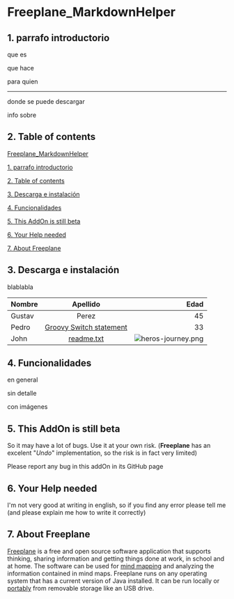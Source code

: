 # Freeplane_MarkdownHelper

## 1. parrafo introductorio

que es

que hace

para quien

----

donde se puede descargar

info sobre

## 2. Table of contents

[Freeplane_MarkdownHelper](#Freeplane_MarkdownHelper)

[1. parrafo introductorio](#1-parrafo-introductorio)

[2. Table of contents](#2-Table-of-contents)

[3. Descarga e instalación](#3-Descarga-e-instalación)

[4. Funcionalidades](#4-Funcionalidades)

[5. This AddOn is still beta](#5-This-AddOn-is-still-beta)

[6. Your Help needed](#6-Your-Help-needed)

[7. About Freeplane](#7-About-Freeplane)

## 3. Descarga e instalación

blablabla

|Nombre|Apellido|Edad|
|----|:----:|----:|
|Gustav|Perez|45|
|Pedro|[Groovy Switch statement](https://www.tutorialspoint.com/groovy/groovy_switch_statement.htm)|33|
|John|[readme.txt](file:/C:/Users/Edo/Documents/GitHub/Freeplane_MarkdownHelper/ignore/readme.txt)|![heros-journey.png](file:/C:/Users/Edo/Documents/GitHub/Freeplane_MarkdownHelper/ignore/heros-journey.png)|

## 4. Funcionalidades

en general

sin detalle

con imágenes

## 5. This AddOn is still beta

So it may have a lot of bugs. Use it at your own risk. (**Freeplane** has an excelent "*Undo*" implementation, so the risk is in fact very limited)

Please report any bug in this addOn in its GitHub page

## 6. Your Help needed

I'm not very good at writing in english, so if you find any error please tell me (and please explain me how to write it correctly)

## 7. About Freeplane

[Freeplane](https://www.freeplane.org/wiki/index.php/Home) is a free and open source software application that supports thinking, sharing information and getting things done at work, in school and at home. The software can be used for [mind mapping](https://secure.wikimedia.org/wikipedia/en/wiki/Mind_map) and analyzing the information contained in mind maps. Freeplane runs on any operating system that has a current version of Java installed. It can be run locally or [portably](https://en.wikipedia.org/wiki/Portable_application) from removable storage like an USB drive.